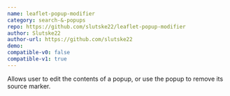 ```yaml
---
name: leaflet-popup-modifier
category: search-&-popups
repo: https://github.com/slutske22/leaflet-popup-modifier
author: Slutske22
author-url: https://github.com/slutske22
demo: 
compatible-v0: false
compatible-v1: true
---
```


Allows user to edit the contents of a popup, or use the popup to remove its source marker.
